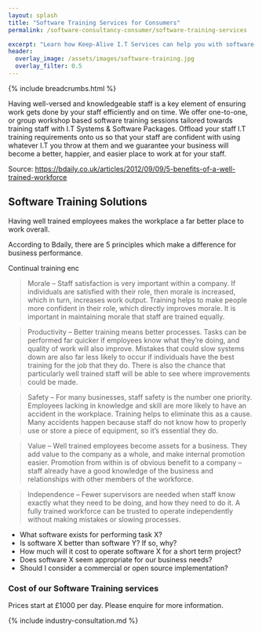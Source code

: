 ```yaml
---
layout: splash
title: "Software Training Services for Consumers"
permalink: /software-consultancy-consumer/software-training-services

excerpt: "Learn how Keep-Alive I.T Services can help you with software training."
header:
  overlay_image: /assets/images/software-training.jpg
  overlay_filter: 0.5 
---
```


{% include breadcrumbs.html %}

Having well-versed and knowledgeable staff is a key element of ensuring work gets done by your staff efficiently and on time. We offer one-to-one, or group workshop based software training sessions tailored towards training staff with I.T Systems & Software Packages. Offload your staff I.T training requirements onto us so that your staff are confident with using whatever I.T you throw at them and we guarantee your business will become a better, happier, and easier place to work at for your staff.

Source:
https://bdaily.co.uk/articles/2012/09/09/5-benefits-of-a-well-trained-workforce

## Software Training Solutions
Having well trained employees makes the workplace a far better place to work overall. 

According to Bdaily, there are 5 principles which make a difference for business performance.

Continual training enc

> Morale – Staff satisfaction is very important within a company. If individuals are satisfied with their role, then morale is increased, which in turn, increases work output. Training helps to make people more confident in their role, which directly improves morale. It is important in maintaining morale that staff are trained equally.

> Productivity – Better training means better processes. Tasks can be performed far quicker if employees know what they’re doing, and quality of work will also improve. Mistakes that could slow systems down are also far less likely to occur if individuals have the best training for the job that they do. There is also the chance that particularly well trained staff will be able to see where improvements could be made.

> Safety – For many businesses, staff safety is the number one priority. Employees lacking in knowledge and skill are more likely to have an accident in the workplace. Training helps to eliminate this as a cause. Many accidents happen because staff do not know how to properly use or store a piece of equipment, so it’s essential they do.

> Value – Well trained employees become assets for a business. They add value to the company as a whole, and make internal promotion easier. Promotion from within is of obvious benefit to a company – staff already have a good knowledge of the business and relationships with other members of the workforce.

> Independence – Fewer supervisors are needed when staff know exactly what they need to be doing, and how they need to do it. A fully trained workforce can be trusted to operate independently without making mistakes or slowing processes.


<ul>
    <li>What software exists for performing task X?</li>
    <li>Is software X better than software Y? If so, why?</li>
    <li>How much will it cost to operate software X for a short term project?</li>
    <li>Does software X seem appropriate for our business needs?</li>
    <li>Should I consider a commercial or open source implementation?</li>
</ul>

### Cost of our Software Training services
Prices start at £1000 per day. Please enquire for more information.

{% include industry-consultation.md %}
